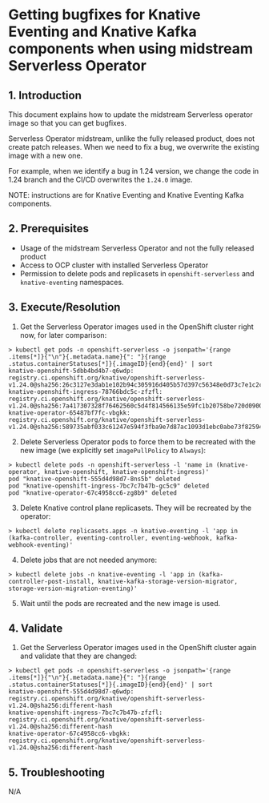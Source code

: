 # Getting bugfixes for Knative Eventing and Knative Kafka components when using midstream Serverless Operator

## 1. Introduction

This document explains how to update the midstream Serverless operator image so that you can get bugfixes.

Serverless Operator midstream, unlike the fully released product, does not create patch releases.
When we need to fix a bug, we overwrite the existing image with a new one.

For example, when we identify a bug in 1.24 version, we change the code in 1.24 branch and the CI/CD overwrites the `1.24.0` image.

NOTE: instructions are for Knative Eventing and Knative Eventing Kafka components.

## 2. Prerequisites

- Usage of the midstream Serverless Operator and not the fully released product
- Access to OCP cluster with installed Serverless Operator
- Permission to delete pods and replicasets in `openshift-serverless` and `knative-eventing` namespaces.

## 3. Execute/Resolution

1. Get the Serverless Operator images used in the OpenShift cluster right now, for later comparison:
  ```shell
  > kubectl get pods -n openshift-serverless -o jsonpath='{range .items[*]}{"\n"}{.metadata.name}{": "}{range .status.containerStatuses[*]}{.imageID}{end}{end}' | sort 
  knative-openshift-5dbb4bd4b7-q6wdp: registry.ci.openshift.org/knative/openshift-serverless-v1.24.0@sha256:26c3127e3dab1e102b94c305916d405b57d397c56348e0d73c7e1c2cddf3310b
  knative-openshift-ingress-78766bdc5c-zfzfl: registry.ci.openshift.org/knative/openshift-serverless-v1.24.0@sha256:7a417307328f76462560c5d4f814566135e59fc1b20758be720d090047ec682e
  knative-operator-65487bf7fc-vbgkk: registry.ci.openshift.org/knative/openshift-serverless-v1.24.0@sha256:589735abf033c61247e594f3fba9e7d87ac1093d1ebc0abe73f825944fe5e465
  ```
2. Delete Serverless Operator pods to force them to be recreated with the new image (we explicitly set `imagePullPolicy` to `Always`):
  ```shell
  > kubectl delete pods -n openshift-serverless -l 'name in (knative-operator, knative-openshift, knative-openshift-ingress)'
  pod "knative-openshift-555d4d98d7-8ns5b" deleted
  pod "knative-openshift-ingress-7bc7c7b47b-gc5c9" deleted
  pod "knative-operator-67c4958cc6-zg8b9" deleted
  ```

3. Delete Knative control plane replicasets. They will be recreated by the operator:
  ```
  > kubectl delete replicasets.apps -n knative-eventing -l 'app in (kafka-controller, eventing-controller, eventing-webhook, kafka-webhook-eventing)'
  ```

4. Delete jobs that are not needed anymore:
  ```
  > kubectl delete jobs -n knative-eventing -l 'app in (kafka-controller-post-install, knative-kafka-storage-version-migrator, storage-version-migration-eventing)'
  ```

5. Wait until the pods are recreated and the new image is used.
  

## 4. Validate

1. Get the Serverless Operator images used in the OpenShift cluster again and validate that they are changed:

  ```shell
  > kubectl get pods -n openshift-serverless -o jsonpath='{range .items[*]}{"\n"}{.metadata.name}{": "}{range .status.containerStatuses[*]}{.imageID}{end}{end}' | sort
  knative-openshift-555d4d98d7-q6wdp: registry.ci.openshift.org/knative/openshift-serverless-v1.24.0@sha256:different-hash
  knative-openshift-ingress-7bc7c7b47b-zfzfl: registry.ci.openshift.org/knative/openshift-serverless-v1.24.0@sha256:different-hash
  knative-operator-67c4958cc6-vbgkk: registry.ci.openshift.org/knative/openshift-serverless-v1.24.0@sha256:different-hash
  ```

## 5. Troubleshooting

N/A
